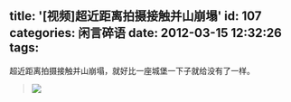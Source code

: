 title: '[视频]超近距离拍摄接触并山崩塌'
id: 107
categories: 闲言碎语
date: 2012-03-15 12:32:26
tags:
---

超近距离拍摄接触并山崩塌，就好比一座城堡一下子就给没有了一样。
> [![](http://m2.img.libdd.com/farm3/174/CA8AA0A8C4DD2BF56EC8AE21C1E10FAE_200_80.PNG)</img>](http://share.vrs.sohu.com/my/v.swf&amp;autoplay=false&amp;id=15102033&amp;skinNum=1&amp;topBar=1&amp;xuid=)
